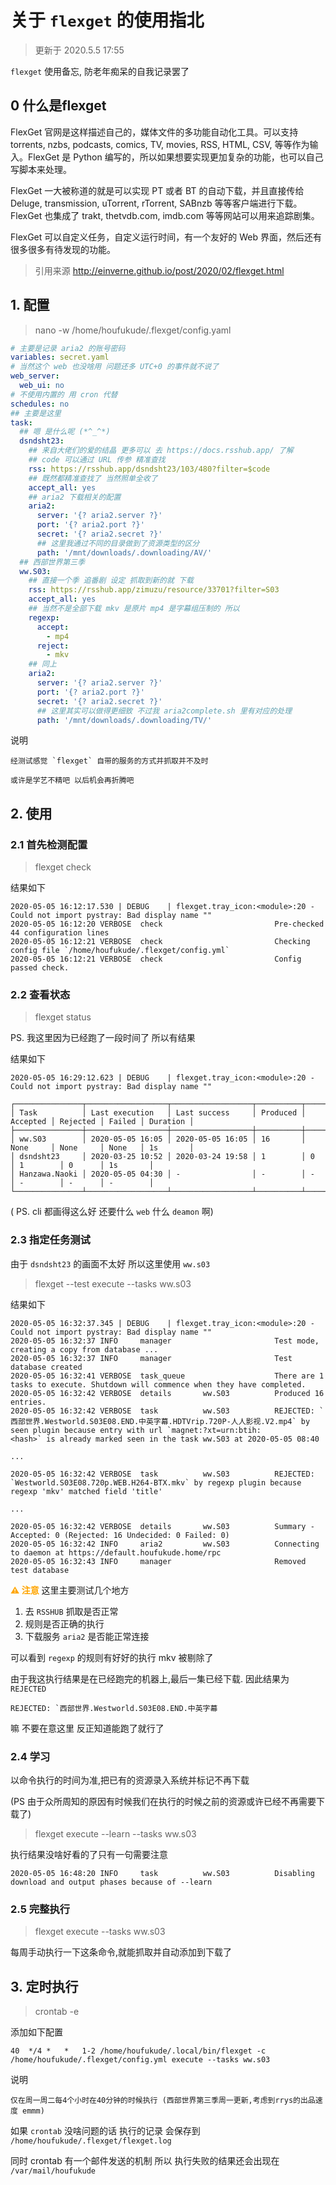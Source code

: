 # 关于 `flexget` 的使用指北

>更新于 2020.5.5 17:55

`flexget` 使用备忘, 防老年痴呆的自我记录罢了

## 0 什么是flexget

FlexGet 官网是这样描述自己的，媒体文件的多功能自动化工具。可以支持 torrents, nzbs, podcasts, comics, TV, movies, RSS, HTML, CSV, 等等作为输入。FlexGet 是 Python 编写的，所以如果想要实现更加复杂的功能，也可以自己写脚本来处理。

FlexGet 一大被称道的就是可以实现 PT 或者 BT 的自动下载，并且直接传给 Deluge, transmission, uTorrent, rTorrent, SABnzb 等等客户端进行下载。FlexGet 也集成了 trakt, thetvdb.com, imdb.com 等等网站可以用来追踪剧集。

FlexGet 可以自定义任务，自定义运行时间，有一个友好的 Web 界面，然后还有很多很多有待发现的功能。

>引用来源 http://einverne.github.io/post/2020/02/flexget.html

## 1. 配置

> nano -w /home/houfukude/.flexget/config.yaml

```yaml
# 主要是记录 aria2 的账号密码
variables: secret.yaml
# 当然这个 web 也没啥用 问题还多 UTC+0 的事件就不说了
web_server: 
  web_ui: no
# 不使用内置的 用 cron 代替
schedules: no
## 主要是这里
task:
  ## 嗯 是什么呢 (*^_^*)
  dsndsht23:
    ## 来自大佬们的爱的结晶 更多可以 去 https://docs.rsshub.app/ 了解
    ## code 可以通过 URL 传参 精准查找
    rss: https://rsshub.app/dsndsht23/103/480?filter=$code
    ## 既然都精准查找了 当然照单全收了
    accept_all: yes
    ## aria2 下载相关的配置
    aria2:
      server: '{? aria2.server ?}'
      port: '{? aria2.port ?}'
      secret: '{? aria2.secret ?}'
      ## 这里我通过不同的目录做到了资源类型的区分
      path: '/mnt/downloads/.downloading/AV/'
  ## 西部世界第三季
  ww.S03:
    ## 直接一个季 追番剧 设定 抓取到新的就 下载
    rss: https://rsshub.app/zimuzu/resource/33701?filter=S03
    accept_all: yes
    ## 当然不是全部下载 mkv 是原片 mp4 是字幕组压制的 所以
    regexp:
      accept:
        - mp4
      reject:
        - mkv
    ## 同上
    aria2:
      server: '{? aria2.server ?}'
      port: '{? aria2.port ?}'
      secret: '{? aria2.secret ?}'
      ## 这里其实可以做得更细致 不过我 aria2complete.sh 里有对应的处理
      path: '/mnt/downloads/.downloading/TV/'
```

说明

    经测试感觉 `flexget` 自带的服务的方式并抓取并不及时

    或许是学艺不精吧 以后机会再折腾吧


## 2. 使用

### 2.1 首先检测配置

> flexget check

结果如下

```shell
2020-05-05 16:12:17.530 | DEBUG    | flexget.tray_icon:<module>:20 - Could not import pystray: Bad display name ""
2020-05-05 16:12:20 VERBOSE  check                         Pre-checked 44 configuration lines
2020-05-05 16:12:21 VERBOSE  check                         Checking config file `/home/houfukude/.flexget/config.yml`
2020-05-05 16:12:21 VERBOSE  check                         Config passed check.
```
### 2.2 查看状态

> flexget status

PS. 我这里因为已经跑了一段时间了 所以有结果

结果如下

```shell
2020-05-05 16:29:12.623 | DEBUG    | flexget.tray_icon:<module>:20 - Could not import pystray: Bad display name ""

┌───────────────┬──────────────────┬──────────────────┬──────────┬──────────┬──────────┬────────┬──────────┐
│ Task          │ Last execution   │ Last success     │ Produced │ Accepted │ Rejected │ Failed │ Duration │
├───────────────┼──────────────────┼──────────────────┼──────────┼──────────┼──────────┼────────┼──────────┤
│ ww.S03        │ 2020-05-05 16:05 │ 2020-05-05 16:05 │ 16       │ None     │ None     │ None   │ 1s       │
│ dsndsht23     │ 2020-03-25 10:52 │ 2020-03-24 19:58 │ 1        │ 0        │ 1        │ 0      │ 1s       │
│ Hanzawa.Naoki │ 2020-05-05 04:30 │ -                │ -        │ -        │ -        │ -      │ -        │
└───────────────┴──────────────────┴──────────────────┴──────────┴──────────┴──────────┴────────┴──────────┘
```

( PS. cli 都画得这么好 还要什么 `web` 什么 `deamon` 啊)

### 2.3 指定任务测试

由于 `dsndsht23` 的画面不太好 所以这里使用 `ww.s03`

>flexget  --test execute --tasks ww.s03

结果如下

```shell
2020-05-05 16:32:37.345 | DEBUG    | flexget.tray_icon:<module>:20 - Could not import pystray: Bad display name ""
2020-05-05 16:32:37 INFO     manager                       Test mode, creating a copy from database ...
2020-05-05 16:32:37 INFO     manager                       Test database created
2020-05-05 16:32:41 VERBOSE  task_queue                    There are 1 tasks to execute. Shutdown will commence when they have completed.
2020-05-05 16:32:42 VERBOSE  details       ww.S03          Produced 16 entries.
2020-05-05 16:32:42 VERBOSE  task          ww.S03          REJECTED: `西部世界.Westworld.S03E08.END.中英字幕.HDTVrip.720P-人人影视.V2.mp4` by seen plugin because entry with url `magnet:?xt=urn:btih:
<hash>` is already marked seen in the task ww.S03 at 2020-05-05 08:40

...

2020-05-05 16:32:42 VERBOSE  task          ww.S03          REJECTED: `Westworld.S03E08.720p.WEB.H264-BTX.mkv` by regexp plugin because regexp 'mkv' matched field 'title'

...

2020-05-05 16:32:42 VERBOSE  details       ww.S03          Summary - Accepted: 0 (Rejected: 16 Undecided: 0 Failed: 0)
2020-05-05 16:32:42 INFO     aria2         ww.S03          Connecting to daemon at https://default.houfukude.home/rpc
2020-05-05 16:32:43 INFO     manager                       Removed test database
```
<font color=orange>**⚠️ 注意**</font>
这里主要测试几个地方

1. 去 `RSSHUB` 抓取是否正常
2. 规则是否正确的执行
3. 下载服务 `aria2` 是否能正常连接


可以看到 `regexp` 的规则有好好的执行 mkv 被剔除了

由于我这执行结果是在已经跑完的机器上,最后一集已经下载. 因此结果为 `REJECTED`

```shell
REJECTED: `西部世界.Westworld.S03E08.END.中英字幕
```

嘛 不要在意这里 反正知道能跑了就行了



### 2.4 学习

以命令执行的时间为准,把已有的资源录入系统并标记不再下载

(PS 由于众所周知的原因有时候我们在执行的时候之前的资源或许已经不再需要下载了)

> flexget execute --learn --tasks ww.s03

执行结果没啥好看的了只有一句需要注意

```shell
2020-05-05 16:48:20 INFO     task          ww.S03          Disabling download and output phases because of --learn
```

### 2.5 完整执行

>flexget execute --tasks ww.s03

每周手动执行一下这条命令,就能抓取并自动添加到下载了

## 3. 定时执行

> crontab -e

添加如下配置

```config
40  */4 *   *   1-2 /home/houfukude/.local/bin/flexget -c /home/houfukude/.flexget/config.yml execute --tasks ww.s03
```

说明

    仅在周一周二每4个小时在40分钟的时候执行 (西部世界第三季周一更新,考虑到rrys的出品速度 emmm)

如果 `crontab` 没啥问题的话 执行的记录 会保存到 `/home/houfukude/.flexget/flexget.log`

同时 crontab 有一个邮件发送的机制 所以 执行失败的结果还会出现在 `/var/mail/houfukude`
